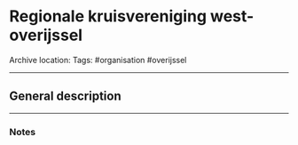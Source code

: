 # Regionale kruisvereniging west-overijssel
Archive location:
Tags: #organisation #overijssel

---
## General description

---
### Notes
